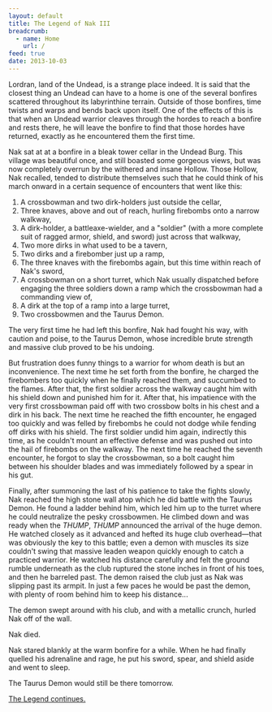```yaml
---
layout: default
title: The Legend of Nak III
breadcrumb:
  - name: Home
    url: /
feed: true
date: 2013-10-03
---
```

Lordran, land of the Undead, is a strange place indeed.  It is said that the closest thing an Undead can have to a home is one of the several bonfires scattered throughout its labyrinthine terrain.  Outside of those bonfires, time twists and warps and bends back upon itself.  One of the effects of this is that when an Undead warrior cleaves through the hordes to reach a bonfire and rests there, he will leave the bonfire to find that those hordes have returned, exactly as he encountered them the first time.

Nak sat at at a bonfire in a bleak tower cellar in the Undead Burg.  This village was beautiful once, and still boasted some gorgeous views, but was now completely overrun by the withered and insane Hollow.  Those Hollow, Nak recalled, tended to distribute themselves such that he could think of his march onward in a certain sequence of encounters that went like this:

1) A crossbowman and two dirk-holders just outside the cellar,
2) Three knaves, above and out of reach, hurling firebombs onto a narrow walkway,
3) A dirk-holder, a battleaxe-wielder, and a "soldier" (with a more complete suit of ragged armor, shield, and sword) just across that walkway,
4) Two more dirks in what used to be a tavern,
5) Two dirks and a firebomber just up a ramp,
6) The three knaves with the firebombs again, but this time within reach of Nak's sword,
7) A crossbowman on a short turret, which Nak usually dispatched before engaging the three soldiers down a ramp which the crossbowman had a commanding view of,
8) A dirk at the top of a ramp into a large turret,
9) Two crossbowmen and the Taurus Demon.

The very first time he had left this bonfire, Nak had fought his way, with caution and poise, to the Taurus Demon, whose incredible brute strength and massive club proved to be his undoing.

But frustration does funny things to a warrior for whom death is but an inconvenience.  The next time he set forth from the bonfire, he charged the firebombers too quickly when he finally reached them, and succumbed to the flames.  After that, the first soldier across the walkway caught him with his shield down and punished him for it.  After that, his impatience with the very first crossbowman paid off with two crossbow bolts in his chest and a dirk in his back.  The next time he reached the fifth encounter, he engaged too quickly and was felled by firebombs he could not dodge while fending off dirks with his shield.  The first soldier undid him again, indirectly this time, as he couldn't mount an effective defense and was pushed out into the hail of firebombs on the walkway.  The next time he reached the seventh encounter, he forgot to slay the crossbowman, so a bolt caught him between his shoulder blades and was immediately followed by a spear in his gut.

Finally, after summoning the last of his patience to take the fights slowly, Nak reached the high stone wall atop which he did battle with the Taurus Demon.  He found a ladder behind him, which led him up to the turret where he could neutralize the pesky crossbowmen.  He climbed down and was ready when the *THUMP*, *THUMP* announced the arrival of the huge demon.  He watched closely as it advanced and hefted its huge club overhead—that was obviously the key to this battle; even a demon with muscles its size couldn't swing that massive leaden weapon quickly enough to catch a practiced warrior.  He watched his distance carefully and felt the ground rumble underneath as the club ruptured the stone inches in front of his toes, and then he barreled past.  The demon raised the club just as Nak was slipping past its armpit.  In just a few paces he would be past the demon, with plenty of room behind him to keep his distance...

The demon swept around with his club, and with a metallic crunch, hurled Nak off of the wall.

Nak died.

Nak stared blankly at the warm bonfire for a while.  When he had finally quelled his adrenaline and rage, he put his sword, spear, and shield aside and went to sleep.

The Taurus Demon would still be there tomorrow.

[The Legend continues.](nak-4.html)
